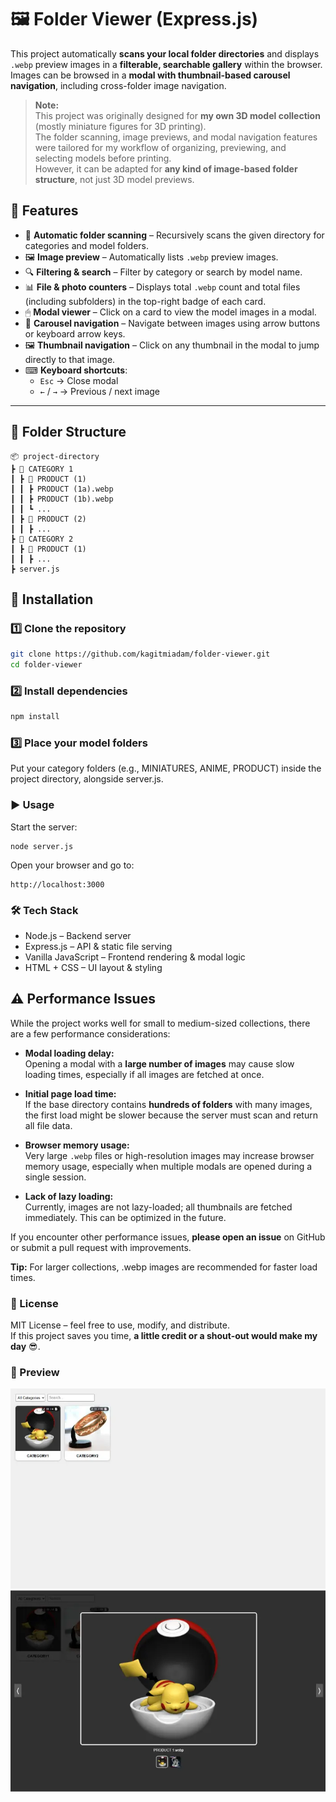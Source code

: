 # 🖼 Folder Viewer (Express.js)

This project automatically **scans your local folder directories** and displays `.webp` preview images in a **filterable, searchable gallery** within the browser.  
Images can be browsed in a **modal with thumbnail-based carousel navigation**, including cross-folder image navigation.

> **Note:**  
> This project was originally designed for **my own 3D model collection** (mostly miniature figures for 3D printing).  
> The folder scanning, image previews, and modal navigation features were tailored for my workflow of organizing, previewing, and selecting models before printing.  
> However, it can be adapted for **any kind of image-based folder structure**, not just 3D model previews.


## 🚀 Features
- 📂 **Automatic folder scanning** – Recursively scans the given directory for categories and model folders.
- 🖼 **Image preview** – Automatically lists `.webp` preview images.
- 🔍 **Filtering & search** – Filter by category or search by model name.
- 📊 **File & photo counters** – Displays total `.webp` count and total files (including subfolders) in the top-right badge of each card.
- 🖱 **Modal viewer** – Click on a card to view the model images in a modal.
- 🎯 **Carousel navigation** – Navigate between images using arrow buttons or keyboard arrow keys.
- 🖼 **Thumbnail navigation** – Click on any thumbnail in the modal to jump directly to that image.
- ⌨ **Keyboard shortcuts**:
  - `Esc` → Close modal
  - `←` / `→` → Previous / next image

---

## 📂 Folder Structure
```
📦 project-directory
┣ 📂 CATEGORY 1
┃ ┣ 📂 PRODUCT (1)
┃ ┃ ┣ PRODUCT (1a).webp
┃ ┃ ┣ PRODUCT (1b).webp
┃ ┃ ┗ ...
┃ ┣ 📂 PRODUCT (2)
┃ ┃ ┣ ...
┣ 📂 CATEGORY 2
┃ ┣ 📂 PRODUCT (1)
┃ ┃ ┣ ...
┣ server.js
```

## 🔧 Installation
### 1️⃣ Clone the repository
```bash
git clone https://github.com/kagitmiadam/folder-viewer.git
cd folder-viewer
```

### 2️⃣ Install dependencies

```bash
npm install
```

### 3️⃣ Place your model folders

Put your category folders (e.g., MINIATURES, ANIME, PRODUCT) inside the project directory, alongside server.js.

### ▶️ Usage

Start the server:
```
node server.js
```

Open your browser and go to:
```
http://localhost:3000
```

### 🛠 Tech Stack

- Node.js – Backend server
- Express.js – API & static file serving
- Vanilla JavaScript – Frontend rendering & modal logic
- HTML + CSS – UI layout & styling

## ⚠ Performance Issues
While the project works well for small to medium-sized collections, there are a few performance considerations:

- **Modal loading delay:**  
  Opening a modal with a **large number of images** may cause slow loading times, especially if all images are fetched at once.

- **Initial page load time:**  
  If the base directory contains **hundreds of folders** with many images, the first load might be slower because the server must scan and return all file data.

- **Browser memory usage:**  
  Very large `.webp` files or high-resolution images may increase browser memory usage, especially when multiple modals are opened during a single session.

- **Lack of lazy loading:**  
  Currently, images are not lazy-loaded; all thumbnails are fetched immediately. This can be optimized in the future.

If you encounter other performance issues, **please open an issue** on GitHub or submit a pull request with improvements.

**Tip:** For larger collections, .webp images are recommended for faster load times.


### 📜 License

MIT License – feel free to use, modify, and distribute.  
If this project saves you time, **a little credit or a shout-out would make my day** 😎.

### 🌟 Preview

![Example Screenshot 1](assets/screenshots/example1.webp)
![Example Screenshot 2](assets/screenshots/example2.webp)
